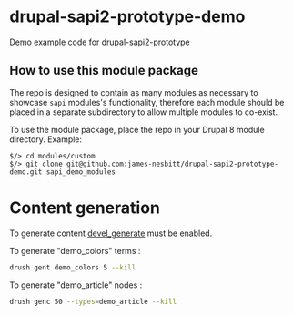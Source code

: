 # drupal-sapi2-prototype-demo
Demo example code for drupal-sapi2-prototype

## How to use this module package

The repo is designed to contain as many modules as necessary to showcase `sapi` modules's functionality,
therefore each module should be placed in a separate subdirectory to allow multiple modules to co-exist.

To use the module package, place the repo in your Drupal 8 module directory. Example:

````
$/> cd modules/custom
$/> git clone git@github.com:james-nesbitt/drupal-sapi2-prototype-demo.git sapi_demo_modules
````

# Content generation


To generate content [devel_generate](https://www.drupal.org/project/devel) must be enabled.

To generate "demo_colors" terms :
```sh
drush gent demo_colors 5 --kill
```
To generate "demo_article" nodes :
```sh
drush genc 50 --types=demo_article --kill
```
